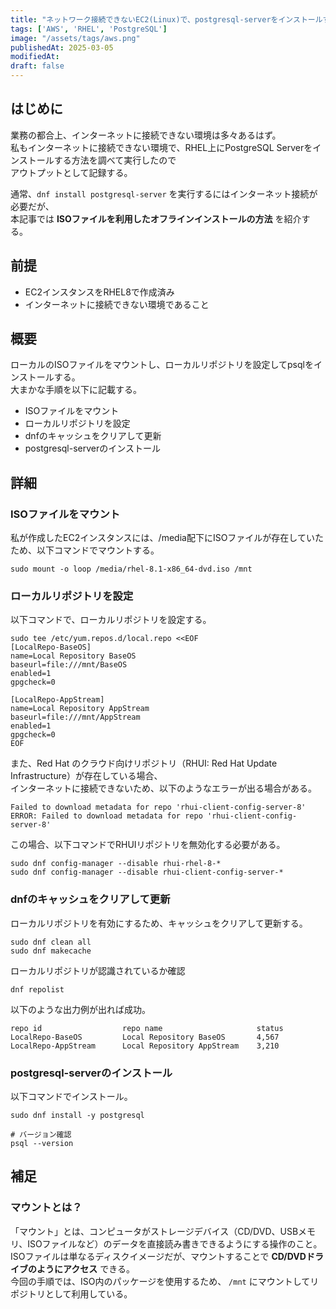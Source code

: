 ```yaml
---
title: "ネットワーク接続できないEC2(Linux)で、postgresql-serverをインストールする方法"
tags: ['AWS', 'RHEL', 'PostgreSQL']
image: "/assets/tags/aws.png"
publishedAt: 2025-03-05
modifiedAt:
draft: false
---
```

## はじめに
業務の都合上、インターネットに接続できない環境は多々あるはず。  
私もインターネットに接続できない環境で、RHEL上にPostgreSQL Serverをインストールする方法を調べて実行したので  
アウトプットとして記録する。  

通常、`dnf install postgresql-server` を実行するにはインターネット接続が必要だが、  
本記事では **ISOファイルを利用したオフラインインストールの方法** を紹介する。

## 前提
- EC2インスタンスをRHEL8で作成済み
- インターネットに接続できない環境であること

## 概要
ローカルのISOファイルをマウントし、ローカルリポジトリを設定してpsqlをインストールする。  
大まかな手順を以下に記載する。  
- ISOファイルをマウント
- ローカルリポジトリを設定
- dnfのキャッシュをクリアして更新
- postgresql-serverのインストール

## 詳細
### ISOファイルをマウント
私が作成したEC2インスタンスには、/media配下にISOファイルが存在していたため、以下コマンドでマウントする。
```
sudo mount -o loop /media/rhel-8.1-x86_64-dvd.iso /mnt
```

### ローカルリポジトリを設定
以下コマンドで、ローカルリポジトリを設定する。
```
sudo tee /etc/yum.repos.d/local.repo <<EOF
[LocalRepo-BaseOS]
name=Local Repository BaseOS
baseurl=file:///mnt/BaseOS
enabled=1
gpgcheck=0

[LocalRepo-AppStream]
name=Local Repository AppStream
baseurl=file:///mnt/AppStream
enabled=1
gpgcheck=0
EOF
```

また、Red Hat のクラウド向けリポジトリ（RHUI: Red Hat Update Infrastructure）が存在している場合、  
インターネットに接続できないため、以下のようなエラーが出る場合がある。
```
Failed to download metadata for repo 'rhui-client-config-server-8'
ERROR: Failed to download metadata for repo 'rhui-client-config-server-8'
```

この場合、以下コマンドでRHUIリポジトリを無効化する必要がある。
```
sudo dnf config-manager --disable rhui-rhel-8-*
sudo dnf config-manager --disable rhui-client-config-server-*
```

### dnfのキャッシュをクリアして更新
ローカルリポジトリを有効にするため、キャッシュをクリアして更新する。
```
sudo dnf clean all
sudo dnf makecache
```

ローカルリポジトリが認識されているか確認
```
dnf repolist
```

以下のような出力例が出れば成功。
```
repo id                  repo name                     status
LocalRepo-BaseOS         Local Repository BaseOS       4,567
LocalRepo-AppStream      Local Repository AppStream    3,210
```

### postgresql-serverのインストール
以下コマンドでインストール。
```
sudo dnf install -y postgresql

# バージョン確認
psql --version
```

## 補足
### マウントとは？
「マウント」とは、コンピュータがストレージデバイス（CD/DVD、USBメモリ、ISOファイルなど）のデータを直接読み書きできるようにする操作のこと。  
ISOファイルは単なるディスクイメージだが、マウントすることで **CD/DVDドライブのようにアクセス** できる。  
今回の手順では、ISO内のパッケージを使用するため、 `/mnt` にマウントしてリポジトリとして利用している。
